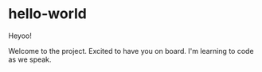 # hello-world

Heyoo!

Welcome to the project. Excited to have you on board. I'm learning to code as we speak.
